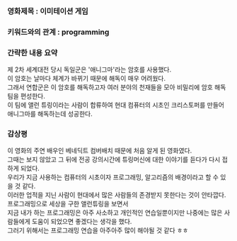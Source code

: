 ### 영화제목 : 이미테이션 게임

### 키워드와의 관계 : programming   

### 간략한 내용 요약   

제 2차 세계대전 당시 독일군은 '애니그마'라는 암호를 사용했다.    
이 암호는 날마다 체계가 바뀌기 때문에 해독이 매우 어려웠다.   
그래서 연합군은 이 암호를 해독하고자 여러 분야의 천재들을 모아 비밀리에 암호 해독 팀을 편성한다.     
이 팀에 앨런 튜링이라는 사람이 합류하여 현대 컴퓨터의 시초인 크리스토퍼를 만들어 애니그마를 해독하는데 성공한다.     

### 감상평   

이 영화의 주연 배우인 베네딕트 컴버배치 때문에 처음 알게 된 영화였다.    
그때는 보지 않았고 그 뒤에 전공 강의시간에 튜링머신에 대한 이야기를 듣다가 다시 접하게 되었다.   
우리가 지금 사용하는 컴퓨터의 시초이자 프로그래밍, 알고리즘의 배경이라고 할 수 있을 것 같다.    
이러한 업적을 지닌 사람이 현대에서 많은 사람들의 존경받지 못한다는 것이 안타깝다.    
프로그래밍으로 세상을 구한 앨런튜링을 보면서    
지금 내가 하는 프로그래밍은 아주 사소하고 개인적인 연습일뿐이지만 나중에는 많은 사람들에게 도움이 되었으면 좋겠다는 생각을 했다.    
그러기 위해서는 프로그래밍 연습을 아주아주 많이 해야될 것 같다 ㅎㅎ